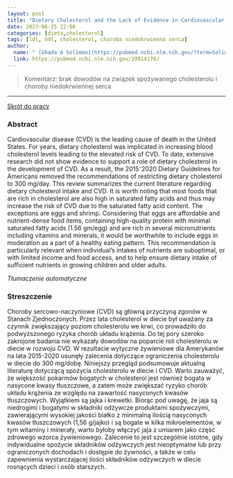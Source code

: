 ```yaml
---
layout: post
title: "Dietary Cholesterol and the Lack of Evidence in Cardiovascular Disease"
date: 2023-06-25 22:06
categories: [dieta,cholesterol]
tags: [ldl, hdl, cholesterol, choroba niedokrwienna serca]
author:
  name: " [Ghada A Soliman](https://pubmed.ncbi.nlm.nih.gov/?term=Soliman+GA&cauthor_id=29914176) [1](https://pubmed.ncbi.nlm.nih.gov/29914176/#full-view-affiliation-1 "Department of Environmental, Occupational, and Geospatial Health Sciences, CUNY Graduate School of Public Health and Health Policy, The City University of New York, 55 W. 125th Street, New York, NY 10027, USA. ghada.soliman@sph.cuny.edu.")"
  link: https://pubmed.ncbi.nlm.nih.gov/29914176/
---
```


> Komentarz: brak dowodów na związek spożywanego cholesterolu i choroby niedokrwiennej serca
> 
<hr>

[Skrót do pracy](https://drop.2to2.pm/XruVibtf/Dietary%20Cholesterol%20and%20the%20Lack%20of%20Evidence.pdf) 

### Abstract
Cardiovascular disease (CVD) is the leading cause of death in the United States. For years, dietary cholesterol was implicated in increasing blood cholesterol levels leading to the elevated risk of CVD. To date, extensive research did not show evidence to support a role of dietary cholesterol in the development of CVD. As a result, the 2015⁻2020 Dietary Guidelines for Americans removed the recommendations of restricting dietary cholesterol to 300 mg/day. This review summarizes the current literature regarding dietary cholesterol intake and CVD. It is worth noting that most foods that are rich in cholesterol are also high in saturated fatty acids and thus may increase the risk of CVD due to the saturated fatty acid content. The exceptions are eggs and shrimp. Considering that eggs are affordable and nutrient-dense food items, containing high-quality protein with minimal saturated fatty acids (1.56 gm/egg) and are rich in several micronutrients including vitamins and minerals, it would be worthwhile to include eggs in moderation as a part of a healthy eating pattern. This recommendation is particularly relevant when individual&rsquo;s intakes of nutrients are suboptimal, or with limited income and food access, and to help ensure dietary intake of sufficient nutrients in growing children and older adults.

*Tłumaczenie automatyczne*

### Streszczenie
Choroby sercowo-naczyniowe (CVD) są główną przyczyną zgonów w Stanach Zjednoczonych. Przez lata cholesterol w diecie był uważany za czynnik zwiększający poziom cholesterolu we krwi, co prowadziło do podwyższonego ryzyka chorób układu krążenia. Do tej pory szeroko zakrojone badania nie wykazały dowodów na poparcie roli cholesterolu w diecie w rozwoju CVD. W rezultacie wytyczne żywieniowe dla Amerykanów na lata 2015-2020 usunęły zalecenia dotyczące ograniczenia cholesterolu w diecie do 300 mg/dobę. Niniejszy przegląd podsumowuje aktualną literaturę dotyczącą spożycia cholesterolu w diecie i CVD. Warto zauważyć, że większość pokarmów bogatych w cholesterol jest również bogata w nasycone kwasy tłuszczowe, a zatem może zwiększać ryzyko chorób układu krążenia ze względu na zawartość nasyconych kwasów tłuszczowych. Wyjątkiem są jajka i krewetki. Biorąc pod uwagę, że jaja są niedrogimi i bogatymi w składniki odżywcze produktami spożywczymi, zawierającymi wysokiej jakości białko z minimalną ilością nasyconych kwasów tłuszczowych (1,56 g/jajko) i są bogate w kilka mikroelementów, w tym witaminy i minerały, warto byłoby włączyć jaja z umiarem jako część zdrowego wzorca żywieniowego. Zalecenie to jest szczególnie istotne, gdy indywidualne spożycie składników odżywczych jest nieoptymalne lub przy ograniczonych dochodach i dostępie do żywności, a także w celu zapewnienia wystarczającej ilości składników odżywczych w diecie rosnących dzieci i osób starszych.